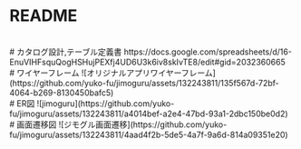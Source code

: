 # README
<br>
# カタログ設計,テーブル定義書
https://docs.google.com/spreadsheets/d/16-EnuVIHFsquQogHSHujPEXfj4UD6U3k6iv8skIvTE8/edit#gid=2032360665

<br>
# ワイヤーフレーム
![オリジナルアプリワイヤーフレーム](https://github.com/yuko-fu/jimoguru/assets/132243811/135f567d-72bf-4064-b269-8130450bafc5)

<br>
# ER図
![jimoguru](https://github.com/yuko-fu/jimoguru/assets/132243811/a4014bef-a2e4-47bd-93a1-2dbc150be0d2)

<br>
# 画面遷移図
![ジモグル画面遷移](https://github.com/yuko-fu/jimoguru/assets/132243811/4aad4f2b-5de5-4a7f-9a6d-814a09351e20)